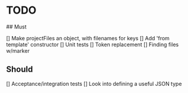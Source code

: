 # TODO

## Must

[] Make projectFiles an object, with filenames for keys
[] Add 'from template' constructor
[] Unit tests
  [] Token replacement
  [] Finding files w/marker

## Should

[] Acceptance/integration tests
[] Look into defining a useful JSON type